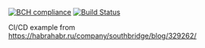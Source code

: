 [![BCH compliance](https://bettercodehub.com/edge/badge/AlexeyStolyarov/cicd-buzz?branch=master)](https://bettercodehub.com/)
[![Build Status](https://travis-ci.org/AlexeyStolyarov/cicd-buzz.svg?branch=master)](https://travis-ci.org/AlexeyStolyarov/cicd-buzz)



CI/CD example from
https://habrahabr.ru/company/southbridge/blog/329262/



